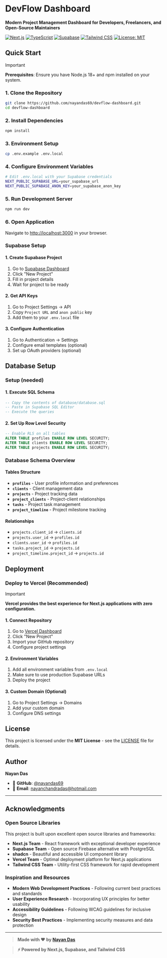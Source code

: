 # DevFlow Dashboard

**Modern Project Management Dashboard for Developers, Freelancers, and Open-Source Maintainers**

[![Next.js](https://img.shields.io/badge/Next.js-15.0.3-black?style=for-the-badge&logo=next.js)](https://nextjs.org/)
[![TypeScript](https://img.shields.io/badge/TypeScript-5.6.3-blue?style=for-the-badge&logo=typescript)](https://www.typescriptlang.org/)
[![Supabase](https://img.shields.io/badge/Supabase-Latest-green?style=for-the-badge&logo=supabase)](https://supabase.com/)
[![Tailwind CSS](https://img.shields.io/badge/Tailwind_CSS-3.4.17-38B2AC?style=for-the-badge&logo=tailwind-css)](https://tailwindcss.com/)
[![License: MIT](https://img.shields.io/badge/License-MIT-yellow.svg?style=for-the-badge)](https://opensource.org/licenses/MIT)

## Quick Start

> [!IMPORTANT]
> **Prerequisites**: Ensure you have Node.js 18+ and npm installed on your system.

### **1. Clone the Repository**
```bash
git clone https://github.com/nayandas69/devflow-dashboard.git
cd devflow-dashboard
```

### **2. Install Dependencies**
```bash
npm install
```

### **3. Environment Setup**
```bash
cp .env.example .env.local
```

### **4. Configure Environment Variables**
```bash
# Edit .env.local with your Supabase credentials
NEXT_PUBLIC_SUPABASE_URL=your_supabase_url
NEXT_PUBLIC_SUPABASE_ANON_KEY=your_supabase_anon_key
```

### **5. Run Development Server**
```bash
npm run dev
```

### **6. Open Application**
Navigate to [http://localhost:3000](http://localhost:3000) in your browser.

### **Supabase Setup**

#### **1. Create Supabase Project**
1. Go to [Supabase Dashboard](https://app.supabase.com/)
2. Click "New Project"
3. Fill in project details
4. Wait for project to be ready

#### **2. Get API Keys**
1. Go to Project Settings → API
2. Copy `Project URL` and `anon public` key
3. Add them to your `.env.local` file

#### **3. Configure Authentication**
1. Go to Authentication → Settings
2. Configure email templates (optional)
3. Set up OAuth providers (optional)

## Database Setup

### Setup (needed)

#### **1. Execute SQL Schema**
```sql
-- Copy the contents of database/database.sql
-- Paste in Supabase SQL Editor
-- Execute the queries
```

#### **2. Set Up Row Level Security**
```sql
-- Enable RLS on all tables
ALTER TABLE profiles ENABLE ROW LEVEL SECURITY;
ALTER TABLE clients ENABLE ROW LEVEL SECURITY;
ALTER TABLE projects ENABLE ROW LEVEL SECURITY;
```

### **Database Schema Overview**

#### **Tables Structure**
- **`profiles`** - User profile information and preferences
- **`clients`** - Client management data
- **`projects`** - Project tracking data
- **`project_clients`** - Project-client relationships
- **`tasks`** - Project task management
- **`project_timeline`** - Project milestone tracking

#### **Relationships**
- `projects.client_id` → `clients.id`
- `projects.user_id` → `profiles.id`
- `clients.user_id` → `profiles.id`
- `tasks.project_id` → `projects.id`
- `project_timeline.project_id` → `projects.id`

## Deployment

### **Deploy to Vercel (Recommended)**

> [!IMPORTANT]
> **Vercel provides the best experience for Next.js applications with zero configuration.**

#### **1. Connect Repository**
1. Go to [Vercel Dashboard](https://vercel.com/dashboard)
2. Click "New Project"
3. Import your GitHub repository
4. Configure project settings

#### **2. Environment Variables**
1. Add all environment variables from `.env.local`
2. Make sure to use production Supabase URLs
3. Deploy the project

#### **3. Custom Domain (Optional)**
1. Go to Project Settings → Domains
2. Add your custom domain
3. Configure DNS settings

## License

This project is licensed under the **MIT License** - see the [LICENSE](LICENSE) file for details.

## Author

**Nayan Das**
- 🐙 **GitHub**: [@nayandas69](https://github.com/nayandas69)
- 📧 **Email**: nayanchandradas@hotmail.com

---

## Acknowledgments

### **Open Source Libraries**

This project is built upon excellent open source libraries and frameworks:

- **Next.js Team** - React framework with exceptional developer experience
- **Supabase Team** - Open source Firebase alternative with PostgreSQL
- **shadcn** - Beautiful and accessible UI component library
- **Vercel Team** - Optimal deployment platform for Next.js applications
- **Tailwind CSS Team** - Utility-first CSS framework for rapid development

### **Inspiration and Resources**

- **Modern Web Development Practices** - Following current best practices and standards
- **User Experience Research** - Incorporating UX principles for better usability
- **Accessibility Guidelines** - Following WCAG guidelines for inclusive design
- **Security Best Practices** - Implementing security measures and data protection

---

> **Made with ❤️ by [Nayan Das](https://github.com/nayandas69)**

> **⚡ Powered by Next.js, Supabase, and Tailwind CSS**